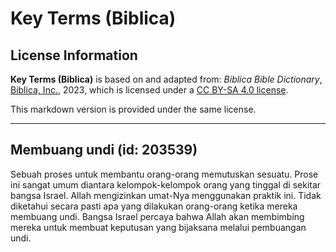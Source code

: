 # Key Terms (Biblica)

## License Information

**Key Terms (Biblica)** is based on and adapted from: _Biblica Bible Dictionary_, [Biblica, Inc.](https://www.biblica.com/), 2023, which is licensed under a [CC BY-SA 4.0 license](https://creativecommons.org/licenses/by-sa/4.0/legalcode.en).

This markdown version is provided under the same license.



--------------------------------

## Membuang undi (id: 203539)

Sebuah proses untuk membantu orang\-orang memutuskan sesuatu. Prose ini sangat umum diantara kelompok\-kelompok orang yang tinggal di sekitar bangsa Israel. Allah mengizinkan umat\-Nya menggunakan praktik ini. Tidak diketahui secara pasti apa yang dilakukan orang\-orang ketika mereka membuang undi. Bangsa Israel percaya bahwa Allah akan membimbing mereka untuk membuat keputusan yang bijaksana melalui pembuangan undi.


